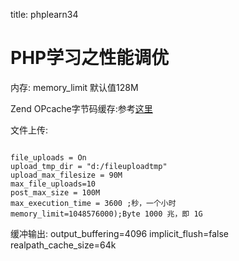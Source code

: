 title: phplearn34 

#  PHP学习之性能调优 
内存:
memory_limit 默认值128M

Zend OPcache字节码缓存:参考[这里](/pages/dokuwiki/php/phplearn32)

文件上传:
```

file_uploads = On
upload_tmp_dir = "d:/fileuploadtmp"
upload_max_filesize = 90M
max_file_uploads=10
post_max_size = 100M
max_execution_time = 3600 ;秒，一个小时
memory_limit=1048576000);Byte 1000 兆，即 1G

``` 

缓冲输出:
output_buffering=4096
implicit_flush=false
realpath_cache_size=64k
